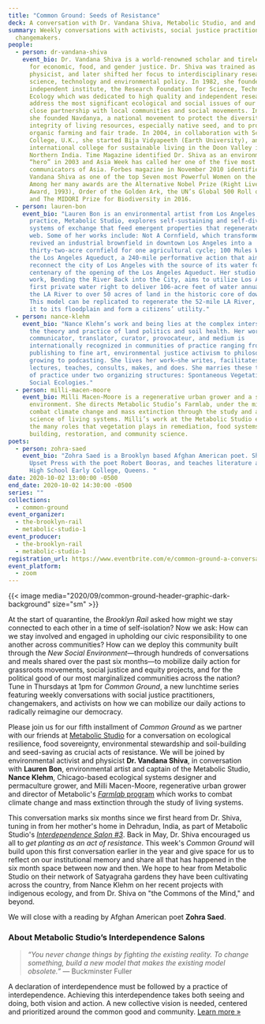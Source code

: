 ```yaml
---
title: "Common Ground: Seeds of Resistance"
deck: A conversation with Dr. Vandana Shiva, Metabolic Studio, and and Nance Klehm
summary: Weekly conversations with activists, social justice practitioners, and
  changemakers.
people:
  - person: dr-vandana-shiva
    event_bio: Dr. Vandana Shiva is a world-renowned scholar and tireless crusader
      for economic, food, and gender justice. Dr. Shiva was trained as a
      physicist, and later shifted her focus to interdisciplinary research in
      science, technology and environmental policy. In 1982, she founded an
      independent institute, the Research Foundation for Science, Technology and
      Ecology which was dedicated to high quality and independent research to
      address the most significant ecological and social issues of our times in
      close partnership with local communities and social movements. In 1991,
      she founded Navdanya, a national movement to protect the diversity and
      integrity of living resources, especially native seed, and to promote
      organic farming and fair trade. In 2004, in collaboration with Schumacher
      College, U.K., she started Bija Vidyapeeth (Earth University), an
      international college for sustainable living in the Doon Valley in
      Northern India. Time Magazine identified Dr. Shiva as an environmental
      “hero” in 2003 and Asia Week has called her one of the five most powerful
      communicators of Asia. Forbes magazine in November 2010 identified Dr.
      Vandana Shiva as one of the top Seven most Powerful Women on the Globe.
      Among her many awards are the Alternative Nobel Prize (Right Livelihood
      Award, 1993), Order of the Golden Ark, the UN’s Global 500 Roll of Honour,
      and The MIDORI Prize for Biodiversity in 2016.
  - person: lauren-bon
    event_bio: "Lauren Bon is an environmental artist from Los Angeles, CA. Her
      practice, Metabolic Studio, explores self-sustaining and self-diversifying
      systems of exchange that feed emergent properties that regenerate the life
      web. Some of her works include: Not A Cornfield, which transformed and
      revived an industrial brownfield in downtown Los Angeles into a
      thirty-two-acre cornfield for one agricultural cycle; 100 Mules Walking
      the Los Angeles Aqueduct, a 240-mile performative action that aimed to
      reconnect the city of Los Angeles with the source of its water for the
      centenary of the opening of the Los Angeles Aqueduct. Her studio’s current
      work, Bending the River Back into the City, aims to utilize Los Angeles’
      first private water right to deliver 106-acre feet of water annually from
      the LA River to over 50 acres of land in the historic core of downtown LA.
      This model can be replicated to regenerate the 52-mile LA River, reconnect
      it to its floodplain and form a citizens’ utility."
  - person: nance-klehm
    event_bio: "Nance Klehm’s work and being lies at the complex intersections of
      the theory and practice of land politics and soil health. Her work as a
      communicator, translator, curator, provocateur, and medium is
      internationally recognized in communities of practice ranging from
      publishing to fine art, environmental justice activism to philosophy,
      growing to podcasting. She lives her work—she writes, facilitates,
      lectures, teaches, consults, makes, and does. She marries these two sets
      of practice under two organizing structures: Spontaneous Vegetation and
      Social Ecologies."
  - person: milli-macen-moore
    event_bio: Milli Macen-Moore is a regenerative urban grower and a steward of the
      environment. She directs Metabolic Studio’s Farmlab, under the mission to
      combat climate change and mass extinction through the study and applied
      science of living systems. Milli’s work at the Metabolic Studio explores
      the many roles that vegetation plays in remediation, food systems, soil
      building, restoration, and community science.
poets:
  - person: zohra-saed
    event_bio: "Zohra Saed is a Brooklyn based Afghan American poet. She co-founded
      Upset Press with the poet Robert Booras, and teaches literature at Bard
      High School Early College, Queens. "
date: 2020-10-02 13:00:00 -0500
end_date: 2020-10-02 14:30:00 -0500
series: ""
collections:
  - common-ground
event_organizer:
  - the-brooklyn-rail
  - metabolic-studio-1
event_producer:
  - the-brooklyn-rail
  - metabolic-studio-1
registration_url: https://www.eventbrite.com/e/common-ground-a-conversation-with-dr-vandana-shiva-tickets-122100131781
event_platform:
  - zoom
---
```

{{< image media="2020/09/common-ground-header-graphic-dark-background" size="sm" >}}

At the start of quarantine, the *Brooklyn Rail* asked how might we stay connected to each other in a time of self-isolation? Now we ask: How can we stay involved and engaged in upholding our civic responsibility to one another across communities? How can we deploy this community built through the *New Social Environment*—through hundreds of conversations and meals shared over the past six months—to mobilize daily action for grassroots movements, social justice and equity projects, and for the political good of our most marginalized communities across the nation? Tune in Thursdays at 1pm for *Common Ground*, a new lunchtime series featuring weekly conversations with social justice practitioners, changemakers, and activists on how we can mobilize our daily actions to radically reimagine our democracy.

Please join us for our fifth installment of *Common Ground* as we partner with our friends at [Metabolic Studio](https://www.metabolicstudio.org/about) for a conversation on ecological resilience, food sovereignty, environmental stewardship and soil-building and seed-saving as crucial acts of resistance. We will be joined by environmental activist and physicist **Dr. Vandana Shiva**, in conversation with **Lauren Bon**, environmental artist and captain of the Metabolic Studio, **Nance Klehm**, Chicago-based ecological systems designer and permaculture grower, and Milli Macen-Moore, regenerative urban grower and director of Metabolic's [*Farmlab* program](https://www.metabolicstudio.org/tags/farmlab) which works to combat climate change and mass extinction through the study of living systems. 

This conversation marks six months since we first heard from Dr. Shiva, tuning in from her mother's home in Dehradun, India, as part of Metabolic Studio's *[Interdependence Salon #3](https://brooklynrail.org/events/2020/05/07/dr-vandana-shiva-with-lauren-bon/)*. Back in May, Dr. Shiva encouraged us all to *get planting* *as an act of resistance*. This week's *Common Ground* will build upon this first conversation earlier in the year and give space for us to reflect on our institutional memory and share all that has happened in the six month space between now and then. We hope to hear from Metabolic Studio on their network of Satyagraha gardens they have been cultivating across the country, from Nance Klehm on her recent projects with indigenous ecology, and from Dr. Shiva on "the Commons of the Mind," and beyond. 

We will close with a reading by Afghan American poet **Zohra Saed**.

### About Metabolic Studio’s Interdependence Salons

> *“You never change things by fighting the existing reality. To change something, build a new model that makes the existing model obsolete.”* — Buckminster Fuller

A declaration of interdependence must be followed by a practice of interdependence. Achieving this interdependence takes both seeing and doing, both vision and action. A new collective vision is needed, centered and prioritized around the common good and community. [Learn more »](https://www.metabolicstudio.org/about)